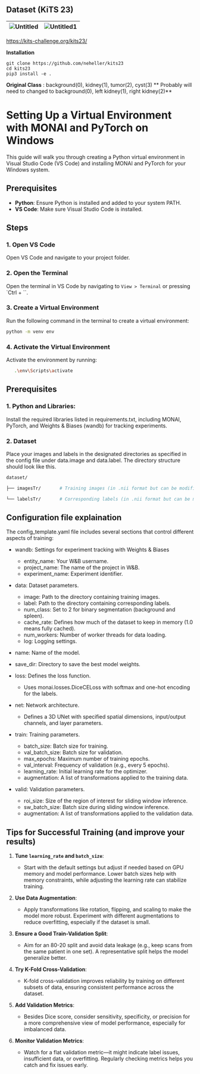 

## Dataset (KiTS 23)


![Untitled](https://github.com/hyunji-lee99/CT_kidney_segmentation/assets/58133945/b21dfca1-d6ac-4e26-9c43-e0bc54e3c004) |![Untitled1](https://github.com/hyunji-lee99/CT_kidney_segmentation/assets/58133945/10c29ffd-31fe-4ee9-bd2f-b09c10672a5c)
--- | --- | 
https://kits-challenge.org/kits23/

**Installation**

```
git clone https://github.com/neheller/kits23
cd kits23
pip3 install -e .
```

**Original Class** : background(0), kidney(1), tumor(2), cyst(3)
** Probably will need to changed to background(0), left kidney(1), right kidney(2)**

# Setting Up a Virtual Environment with MONAI and PyTorch on Windows

This guide will walk you through creating a Python virtual environment in Visual Studio Code (VS Code) and installing MONAI and PyTorch for your Windows system.

## Prerequisites
- **Python**: Ensure Python is installed and added to your system PATH.
- **VS Code**: Make sure Visual Studio Code is installed.

## Steps

### 1. Open VS Code
Open VS Code and navigate to your project folder.

### 2. Open the Terminal
Open the terminal in VS Code by navigating to `View > Terminal` or pressing `Ctrl + ``.

### 3. Create a Virtual Environment
Run the following command in the terminal to create a virtual environment:
   ```bash
   python -m venv env
   ```

### 4. Activate the Virtual Environment
Activate the environment by running:
```bash
   .\env\Scripts\activate
```

## Prerequisites

### 1. Python and Libraries:
Install the required libraries listed in requirements.txt, including MONAI, PyTorch, and Weights & Biases (wandb) for tracking experiments.

### 2. Dataset
Place your images and labels in the designated directories as specified in the config file under data.image and data.label. The directory structure should look like this.

```bash
dataset/

├── imagesTr/       # Training images (in .nii format but can be modified)

└── labelsTr/       # Corresponding labels (in .nii format but can be modified)
```

## Configuration file explaination

The config_template.yaml file includes several sections that control different aspects of training:

- wandb: Settings for experiment tracking with Weights & Biases
   - entity_name: Your W&B username.
   - project_name: The name of the project in W&B.
   - experiment_name: Experiment identifier.
- data: Dataset parameters.
  - image: Path to the directory containing training images.
  - label: Path to the directory containing corresponding labels.
  - num_class: Set to 2 for binary segmentation (background and spleen).
  - cache_rate: Defines how much of the dataset to keep in memory (1.0 means fully cached).
  - num_workers: Number of worker threads for data loading.
  - log: Logging settings.

- name: Name of the model.
- save_dir: Directory to save the best model weights.
- loss: Defines the loss function.
   - Uses monai.losses.DiceCELoss with softmax and one-hot encoding for the labels.
- net: Network architecture.
  - Defines a 3D UNet with specified spatial dimensions, input/output channels, and layer parameters.
- train: Training parameters.
  - batch_size: Batch size for training.
  - val_batch_size: Batch size for validation.
  - max_epochs: Maximum number of training epochs.
  - val_interval: Frequency of validation (e.g., every 5 epochs).
  - learning_rate: Initial learning rate for the optimizer.
  - augmentation: A list of transformations applied to the training data.
- valid: Validation parameters.
   - roi_size: Size of the region of interest for sliding window inference.
   - sw_batch_size: Batch size during sliding window inference.
   - augmentation: A list of transformations applied to the validation data.

## Tips for Successful Training (and improve your results)

1. **Tune `learning_rate` and `batch_size`**:
   - Start with the default settings but adjust if needed based on GPU memory and model performance. Lower batch sizes help with memory constraints, while adjusting the learning rate can stabilize training.

2. **Use Data Augmentation**:
   - Apply transformations like rotation, flipping, and scaling to make the model more robust. Experiment with different augmentations to reduce overfitting, especially if the dataset is small.

3. **Ensure a Good Train-Validation Split**:
   - Aim for an 80-20 split and avoid data leakage (e.g., keep scans from the same patient in one set). A representative split helps the model generalize better.

4. **Try K-Fold Cross-Validation**:
   - K-fold cross-validation improves reliability by training on different subsets of data, ensuring consistent performance across the dataset.

5. **Add Validation Metrics**:
   - Besides Dice score, consider sensitivity, specificity, or precision for a more comprehensive view of model performance, especially for imbalanced data.

6. **Monitor Validation Metrics**:
   - Watch for a flat validation metric—it might indicate label issues, insufficient data, or overfitting. Regularly checking metrics helps you catch and fix issues early.
